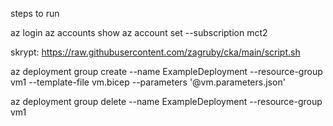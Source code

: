 steps to run

az login
az accounts show
az account set --subscription mct2

skrypt: https://raw.githubusercontent.com/zagruby/cka/main/script.sh

az deployment group create --name ExampleDeployment --resource-group vm1 --template-file vm.bicep --parameters '@vm.parameters.json'

az deployment group delete --name ExampleDeployment --resource-group vm1 
